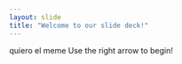 ```yaml
---
layout: slide
title: "Welcome to our slide deck!"
---
```

quiero el meme
Use the right arrow to begin!
